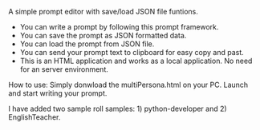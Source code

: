 A simple prompt editor with save/load JSON file funtions.
+ You can write a prompt by following this prompt framework.
+ You can save the prompt as JSON formatted data.
+ You can load the prompt from JSON file.
+ You can send your prompt text to clipboard for easy copy and past.
+ This is an HTML application and works as a local application.  No need for an server environment.

How to use:
Simply donwload the multiPersona.html on your PC.
Launch and start writing your prompt.

I have added two sample roll samples: 1) python-developer and 2) EnglishTeacher.
